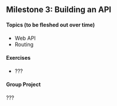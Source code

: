 ## Milestone 3:  Building an API
#### Topics (to be fleshed out over time)
* Web API
* Routing

#### Exercises
* ???

#### Group Project
???
